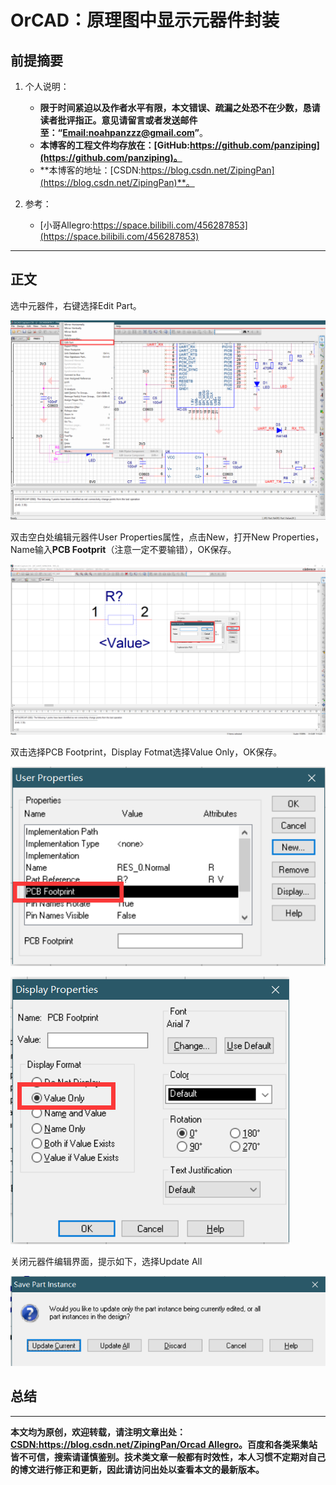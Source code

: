 # OrCAD：原理图中显示元器件封装

## 前提摘要

1. 个人说明：

   - **限于时间紧迫以及作者水平有限，本文错误、疏漏之处恐不在少数，恳请读者批评指正。意见请留言或者发送邮件至：“[Email:noahpanzzz@gmail.com](noahpanzzz@gmail.com)”**。
   - **本博客的工程文件均存放在：[GitHub:https://github.com/panziping](https://github.com/panziping)。**
   - **本博客的地址：[CSDN:https://blog.csdn.net/ZipingPan](https://blog.csdn.net/ZipingPan)**。
2. 参考：

   - [小哥Allegro:https://space.bilibili.com/456287853](https://space.bilibili.com/456287853)

---

## 正文

选中元器件，右键选择Edit Part。

![](./图库/OrCAD：原理图中显示元器件封装/OrCAD：原理图中显示元器件封装-P1.png)

双击空白处编辑元器件User Properties属性，点击New，打开New Properties，Name输入**PCB Footprit**（注意一定不要输错），OK保存。

![](./图库/OrCAD：原理图中显示元器件封装/OrCAD：原理图中显示元器件封装-P2.png)

双击选择PCB Footprint，Display Fotmat选择Value Only，OK保存。

![](./图库/OrCAD：原理图中显示元器件封装/OrCAD：原理图中显示元器件封装-P3.png)

![](./图库/OrCAD：原理图中显示元器件封装/OrCAD：原理图中显示元器件封装-P4.png)

关闭元器件编辑界面，提示如下，选择Update All

![](./图库/OrCAD：原理图中显示元器件封装/OrCAD：原理图中显示元器件封装-P5.png)

## 总结



---

**本文均为原创，欢迎转载，请注明文章出处：[CSDN:https://blog.csdn.net/ZipingPan/Orcad Allegro](https://blog.csdn.net/zipingpan/category_12634775.html)。百度和各类采集站皆不可信，搜索请谨慎鉴别。技术类文章一般都有时效性，本人习惯不定期对自己的博文进行修正和更新，因此请访问出处以查看本文的最新版本。**

